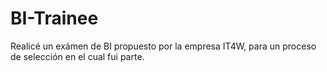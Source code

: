 # BI-Trainee
Realicé un exámen de BI propuesto por la empresa IT4W, para un proceso de selección en el cual fui parte.

